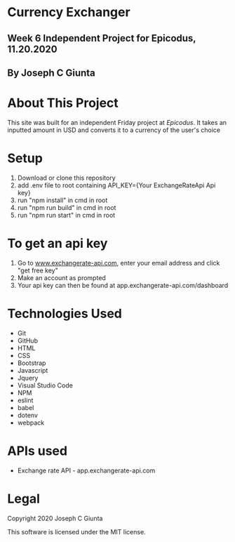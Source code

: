 # Currency Exchanger
## Week 6 Independent Project for Epicodus, 11.20.2020
## By Joseph C Giunta
# About This Project
This site was built for an independent Friday project at _Epicodus_. It takes an inputted amount in USD and converts it to a currency of the user's choice

# Setup

1. Download or clone this repository
2. add .env file to root containing API_KEY={Your ExchangeRateApi Api key}
3. run "npm  install" in cmd in root
4. run "npm run build" in cmd in root
5. run "npm run start" in cmd in root

# To get an api key

1. Go to www.exchangerate-api.com, enter your email address and click "get free key"
2. Make an account as prompted
3. Your api key can then be found at app.exchangerate-api.com/dashboard

# Technologies Used
* Git
* GitHub
* HTML
* CSS
* Bootstrap
* Javascript
* Jquery
* Visual Studio Code
* NPM
* eslint
* babel
* dotenv
* webpack

# APIs used
* Exchange rate API - app.exchangerate-api.com

# Legal

Copyright 2020 Joseph C Giunta

This software is licensed under the MIT license.